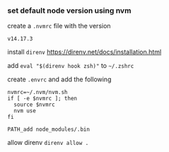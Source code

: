 ### set default node version using nvm
create a `.nvmrc` file with the version 
```
v14.17.3
```
install `direnv`  https://direnv.net/docs/installation.html 

add `eval "$(direnv hook zsh)"` to `~/.zshrc`

create `.envrc` and add the following
```
nvmrc=~/.nvm/nvm.sh
if [ -e $nvmrc ]; then
  source $nvmrc
  nvm use
fi

PATH_add node_modules/.bin
```
allow direnv `direnv allow .`

